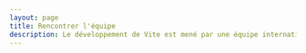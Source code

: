 ```yaml
---
layout: page
title: Rencontrer l'équipe
description: Le développement de Vite est mené par une équipe internationale.
---
```


<script setup>
import {
  VPTeamPage,
  VPTeamPageTitle,
  VPTeamPageSection,
  VPTeamMembers
} from 'vitepress/theme'
import { core, emeriti } from './_data/team'
</script>

<VPTeamPage>
  <VPTeamPageTitle>
    <template #title>Meet the Team</template>
    <template #lead>
      Le développement de Vite est mené par une équipe internationale, certains d'entre eux ont choisi d'être présentés ci-dessous.
    </template>
  </VPTeamPageTitle>
  <VPTeamMembers :members="core" />
  <VPTeamPageSection>
    <template #title>Team Emeriti</template>
    <template #lead>
      Ici, nous honorons certains membres de l'équipe qui ne sont plus actifs et ont fait des contributions précieuses dans le passé.
    </template>
    <template #members>
      <VPTeamMembers size="small" :members="emeriti" />
    </template>
  </VPTeamPageSection>
</VPTeamPage>
